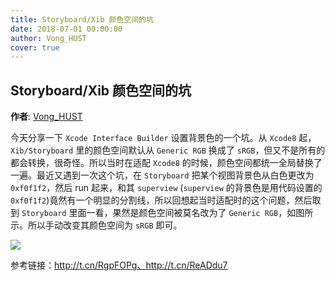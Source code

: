 ```yaml
---
title: Storyboard/Xib 颜色空间的坑
date: 2018-07-01 00:00:00
author: Vong_HUST
cover: true
---
```


Storyboard/Xib 颜色空间的坑
--------
**作者**: [Vong_HUST](https://weibo.com/VongLo)

今天分享一下 `Xcode Interface Builder` 设置背景色的一个坑。从 `Xcode8` 起，`Xib/Storyboard` 里的颜色空间默认从 `Generic RGB` 换成了 `sRGB`，但又不是所有的都会转换，很奇怪。所以当时在适配 `Xcode8` 的时候，颜色空间都统一全局替换了一遍。最近又遇到一次这个坑，在 `Storyboard` 把某个视图背景色从白色更改为 `0xf0f1f2`，然后 run 起来，和其 `superview` (`superview` 的背景色是用代码设置的 `0xf0f1f2`)竟然有一个明显的分割线，所以回想起当时适配时的这个问题，然后取到 `Storyboard` 里面一看，果然是颜色空间被莫名改为了 `Generic RGB`，如图所示。所以手动改变其颜色空间为 `sRGB` 即可。

![](https://github.com/iOS-Tips/iOS-tech-set/blob/master/images/2018/07/14-1.jpg)

参考链接：http://t.cn/RgpFOPg、http://t.cn/ReADdu7